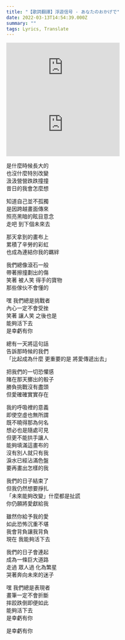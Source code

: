 ```yaml
---
title: "【歌詞翻譯】浮遊信号 - あなたのおかげで"
date: 2022-03-13T14:54:39.000Z
summary: ""
tags: Lyrics, Translate
---
```


<iframe src="https://www.youtube.com/embed/i90OEmXbFQ8" title="YouTube video player" frameborder="0" allow="accelerometer; autoplay; clipboard-write; encrypted-media; gyroscope; picture-in-picture" allowfullscreen></iframe>

<iframe src="https://www.youtube.com/embed/fVtAPaRLk0Q" title="YouTube video player" frameborder="0" allow="accelerometer; autoplay; clipboard-write; encrypted-media; gyroscope; picture-in-picture" allowfullscreen></iframe>

是什麼時候長大的
<br/>也沒什麼特別改變
<br/>汲汲營營跌跌撞撞
<br/>昔日的我會怎麼想

知道自己並不孤獨
<br/>是因跨越畫面傳來
<br/>照亮黑暗的眩目意念
<br/>走吧 到下個未來去

那天拿到的畫布上
<br/>累積了辛勞的彩虹
<br/>也成為連結你我的羈絆

我們總像滾石一般
<br/>帶著擦撞劃出的傷
<br/>笑著 被人笑 得手的寶物
<br/>那些傢伙不會懂的

嘿 我們總是挑戰者
<br/>內心一定不會受挫
<br/>笑著 讓人笑 之後也是
<br/>能夠活下去
<br/>是幸虧有你

總有一天將這句話
<br/>告訴那時候的我們
<br/>「比起成為什麼 更重要的是 將愛傳遞出去」

把我們的一切恐懼感
<br/>賭在那天擲出的骰子
<br/>勝負挑戰沒有盡頭
<br/>但愛確確實實存在

我的呼吸裡的意義
<br/>即使空虛也無所謂
<br/>既不曉得那為何名
<br/>想必也是隨處可見
<br/>但更不能拱手讓人
<br/>能夠填滿這畫布的
<br/>沒有別人就只有我
<br/>淚水已經沾滿色盤
<br/>要再畫出怎樣的我

我們的日子結束了
<br/>但我仍然想要掙扎
<br/>「未來能夠改變」什麼都是扯謊
<br/>你仍願將愛獻給我

雖然你給予我的愛
<br/>如此恐怖沉重不堪
<br/>我會背負讓我背負
<br/>現在 我能夠活下去

我們的日子會連起
<br/>成為一條巨大道路
<br/>走過 眾人過 化為繁星
<br/>哭著奔向未來的迷子

嘿 我們總是表現者
<br/>畫筆一定不會折斷
<br/>摔跤跌倒即便如此
<br/>能夠活下去
<br/>是幸虧有你

是幸虧有你
